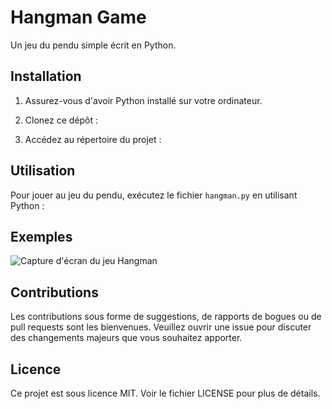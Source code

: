 # Hangman Game

Un jeu du pendu simple écrit en Python.

## Installation

1. Assurez-vous d'avoir Python installé sur votre ordinateur.
2. Clonez ce dépôt :

3. Accédez au répertoire du projet :



## Utilisation

Pour jouer au jeu du pendu, exécutez le fichier `hangman.py` en utilisant Python :



## Exemples

![Capture d'écran du jeu Hangman](screenshot.png)

## Contributions

Les contributions sous forme de suggestions, de rapports de bogues ou de pull requests sont les bienvenues. Veuillez ouvrir une issue pour discuter des changements majeurs que vous souhaitez apporter.

## Licence

Ce projet est sous licence MIT. Voir le fichier LICENSE pour plus de détails.
